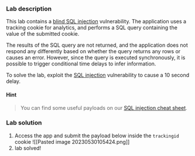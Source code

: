 

### Lab description

This lab contains a [blind SQL injection](https://portswigger.net/web-security/sql-injection/blind) vulnerability. The application uses a tracking cookie for analytics, and performs a SQL query containing the value of the submitted cookie.

The results of the SQL query are not returned, and the application does not respond any differently based on whether the query returns any rows or causes an error. However, since the query is executed synchronously, it is possible to trigger conditional time delays to infer information.

To solve the lab, exploit the [SQL injection](https://portswigger.net/web-security/sql-injection) vulnerability to cause a 10 second delay.

#### Hint

> You can find some useful payloads on our [SQL injection cheat sheet](https://portswigger.net/web-security/sql-injection/cheat-sheet).


### Lab solution

1. Access the app and submit the payload below inside the `trackingid` cookie
![[Pasted image 20230530105424.png]]
2. lab solved!